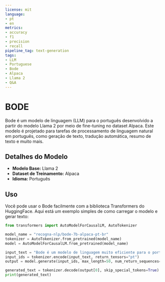 ```yaml
---
license: mit
language:
- pt
- en
metrics:
- accuracy
- f1
- precision
- recall
pipeline_tag: text-generation
tags:
- LLM
- Portuguese
- Bode
- Alpaca
- Llama 2
- Q&A
---
```


# BODE

Bode é um modelo de linguagem (LLM) para o português desenvolvido a partir do modelo Llama 2 por meio de fine-tuning no dataset Alpaca. Este modelo é projetado para tarefas de processamento de linguagem natural em português, como geração de texto, tradução automática, resumo de texto e muito mais.

## Detalhes do Modelo

- **Modelo Base:** Llama 2
- **Dataset de Treinamento:** Alpaca
- **Idioma:** Português

## Uso

Você pode usar o Bode facilmente com a biblioteca Transformers do HuggingFace. Aqui está um exemplo simples de como carregar o modelo e gerar texto:

```python
from transformers import AutoModelForCausalLM, AutoTokenizer

model_name = "recogna-nlp/bode-7b-alpaca-pt-br"
tokenizer = AutoTokenizer.from_pretrained(model_name)
model = AutoModelForCausalLM.from_pretrained(model_name)

input_text = "Bode é um modelo de linguagem muito eficiente para o português."
input_ids = tokenizer.encode(input_text, return_tensors="pt")
output = model.generate(input_ids, max_length=50, num_return_sequences=1)

generated_text = tokenizer.decode(output[0], skip_special_tokens=True)
print(generated_text)